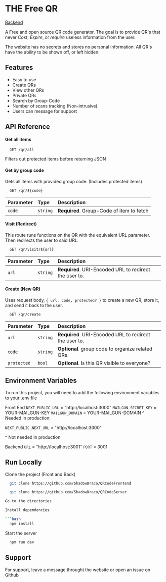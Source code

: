 
# THE Free QR

[Backend](https://github.com/ShadowDraco/QRCodeServer)

A Free and open source QR code generator.
The goal is to provide QR's that never *Cost*, *Expire*, or *require* useless information from the user.

The website has no secrets and stores no personal information. All QR's have the ability to be shown off, or left hidden. 

## Features

- Easy to use
- Create QRs
- View other QRs
- Private QRs
- Search by Group-Code
- Number of scans tracking (Non-intrusive)
- Users can message for support

## API Reference

#### Get all items

```http
  GET /qr/all
```
Filters out protected items before returning JSON

#### Get by group code

Gets all items with provided group code. (Includes protected items)

```http
  GET /qr/${code}
```

| Parameter | Type     | Description                       |
| :-------- | :------- | :-------------------------------- |
| `code`      | `string` | **Required**. Group-Code of item to fetch |

#### Visit (Redirect)

This route runs functions on the QR with the equivalent URL parameter. Then redirects the user to said URL.

```http
  GET /qr/visit/${url}
```

| Parameter | Type     | Description                       |
| :-------- | :------- | :-------------------------------- |
| `url`      | `string` | **Required**. URI-Encoded URL to redirect the user to. |

#### Create (New QR)

Uses request body, `{ url, code, protected? }` to create a new QR, store it, and send it back to the user.

```http
  GET /qr/create
```

| Parameter | Type     | Description                       |
| :-------- | :------- | :-------------------------------- |
| `url`      | `string` | **Required**. URI-Encoded URL to redirect the user to. |
| `code`      | `string` | **Optional**. group code to organize related QRs. |
| `protected`      | `bool` | **Optional**. Is this QR visible to everyone? |

## Environment Variables

To run this project, you will need to add the following environment variables to your .env file

Front End
  `NEXT_PUBLIC_URL` = "http://localhost:3000"
  `MAILGUN_SECRET_KEY` = YOUR-MAILGUN-KEY
  `MAILGUN_DOMAIN` = YOUR-MAILGUN-DOMAIN
  ^ Needed in production 

  `NEXT_PUBLIC_NEXT_URL` = "http://localhost:3000"
  
  ^ Not needed in production

Backend 
  `URL` = "http://localhost:3001"
  `PORT` = 3001 


## Run Locally

Clone the project (Front and Back)

```bash
  git clone https://github.com/ShadowDraco/QRCodeFrontend

  git clone https://github.com/ShadowDraco/QRCodeServer

Go to the directories

Install dependencies

```bash
  npm install
```

Start the server

```bash
  npm run dev
```


## Support

For support, leave a message throught the website or open an issue on Github

